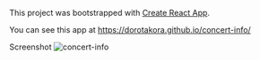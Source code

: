 This project was bootstrapped with [Create React App](https://github.com/facebook/create-react-app).

You can see this app at https://dorotakora.github.io/concert-info/

Screenshot
![concert-info](https://github.com/dorotakora/concert/raw/master/bjzrzut.png)

